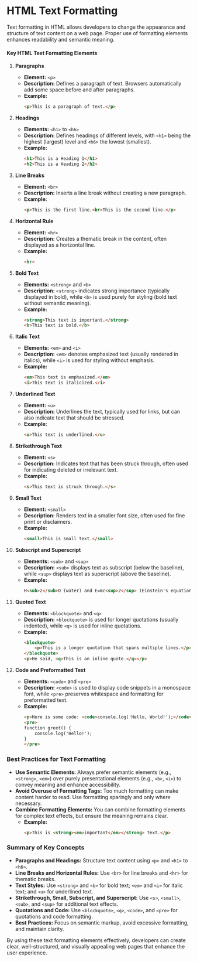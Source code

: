 # HTML Text Formatting

Text formatting in HTML allows developers to change the appearance and structure of text content on a web page. Proper use of formatting elements enhances readability and semantic meaning.

#### Key HTML Text Formatting Elements

1. **Paragraphs**
   - **Element:** `<p>`
   - **Description:** Defines a paragraph of text. Browsers automatically add some space before and after paragraphs.
   - **Example:**
     ```html
     <p>This is a paragraph of text.</p>
     ```

2. **Headings**
   - **Elements:** `<h1>` to `<h6>`
   - **Description:** Defines headings of different levels, with `<h1>` being the highest (largest) level and `<h6>` the lowest (smallest).
   - **Example:**
     ```html
     <h1>This is a Heading 1</h1>
     <h2>This is a Heading 2</h2>
     ```

3. **Line Breaks**
   - **Element:** `<br>`
   - **Description:** Inserts a line break without creating a new paragraph.
   - **Example:**
     ```html
     <p>This is the first line.<br>This is the second line.</p>
     ```

4. **Horizontal Rule**
   - **Element:** `<hr>`
   - **Description:** Creates a thematic break in the content, often displayed as a horizontal line.
   - **Example:**
     ```html
     <hr>
     ```

5. **Bold Text**
   - **Elements:** `<strong>` and `<b>`
   - **Description:** `<strong>` indicates strong importance (typically displayed in bold), while `<b>` is used purely for styling (bold text without semantic meaning).
   - **Example:**
     ```html
     <strong>This text is important.</strong>
     <b>This text is bold.</b>
     ```

6. **Italic Text**
   - **Elements:** `<em>` and `<i>`
   - **Description:** `<em>` denotes emphasized text (usually rendered in italics), while `<i>` is used for styling without emphasis.
   - **Example:**
     ```html
     <em>This text is emphasized.</em>
     <i>This text is italicized.</i>
     ```

7. **Underlined Text**
   - **Element:** `<u>`
   - **Description:** Underlines the text, typically used for links, but can also indicate text that should be stressed.
   - **Example:**
     ```html
     <u>This text is underlined.</u>
     ```

8. **Strikethrough Text**
   - **Element:** `<s>`
   - **Description:** Indicates text that has been struck through, often used for indicating deleted or irrelevant text.
   - **Example:**
     ```html
     <s>This text is struck through.</s>
     ```

9. **Small Text**
   - **Element:** `<small>`
   - **Description:** Renders text in a smaller font size, often used for fine print or disclaimers.
   - **Example:**
     ```html
     <small>This is small text.</small>
     ```

10. **Subscript and Superscript**
    - **Elements:** `<sub>` and `<sup>`
    - **Description:** `<sub>` displays text as subscript (below the baseline), while `<sup>` displays text as superscript (above the baseline).
    - **Example:**
      ```html
      H<sub>2</sub>O (water) and E=mc<sup>2</sup> (Einstein's equation).
      ```

11. **Quoted Text**
    - **Elements:** `<blockquote>` and `<q>`
    - **Description:** `<blockquote>` is used for longer quotations (usually indented), while `<q>` is used for inline quotations.
    - **Example:**
      ```html
      <blockquote>
          <p>This is a longer quotation that spans multiple lines.</p>
      </blockquote>
      <p>He said, <q>This is an inline quote.</q></p>
      ```

12. **Code and Preformatted Text**
    - **Elements:** `<code>` and `<pre>`
    - **Description:** `<code>` is used to display code snippets in a monospace font, while `<pre>` preserves whitespace and formatting for preformatted text.
    - **Example:**
      ```html
      <p>Here is some code: <code>console.log('Hello, World!');</code></p>
      <pre>
      function greet() {
          console.log('Hello!');
      }
      </pre>
      ```

### Best Practices for Text Formatting

- **Use Semantic Elements:** Always prefer semantic elements (e.g., `<strong>`, `<em>`) over purely presentational elements (e.g., `<b>`, `<i>`) to convey meaning and enhance accessibility.
- **Avoid Overuse of Formatting Tags:** Too much formatting can make content harder to read. Use formatting sparingly and only where necessary.
- **Combine Formatting Elements:** You can combine formatting elements for complex text effects, but ensure the meaning remains clear.
  - **Example:**
    ```html
    <p>This is <strong><em>important</em></strong> text.</p>
    ```

### Summary of Key Concepts

- **Paragraphs and Headings:** Structure text content using `<p>` and `<h1>` to `<h6>`.
- **Line Breaks and Horizontal Rules:** Use `<br>` for line breaks and `<hr>` for thematic breaks.
- **Text Styles:** Use `<strong>` and `<b>` for bold text; `<em>` and `<i>` for italic text; and `<u>` for underlined text.
- **Strikethrough, Small, Subscript, and Superscript:** Use `<s>`, `<small>`, `<sub>`, and `<sup>` for additional text effects.
- **Quotations and Code:** Use `<blockquote>`, `<q>`, `<code>`, and `<pre>` for quotations and code formatting.
- **Best Practices:** Focus on semantic markup, avoid excessive formatting, and maintain clarity.

By using these text formatting elements effectively, developers can create clear, well-structured, and visually appealing web pages that enhance the user experience.